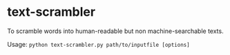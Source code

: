 # text-scrambler
To scramble words into human-readable but non machine-searchable texts.

Usage: `python text-scrambler.py path/to/inputfile [options]`
